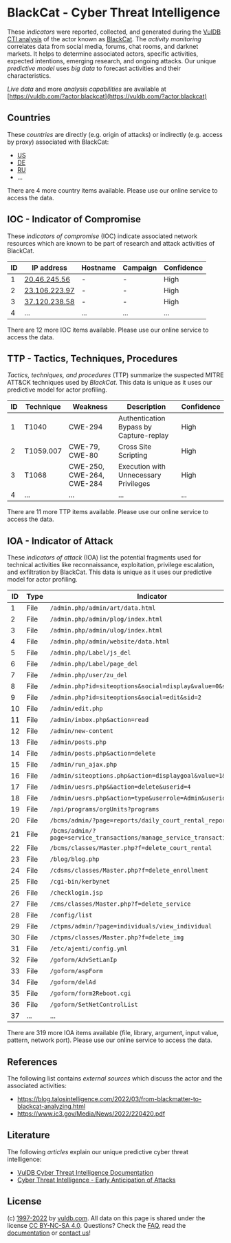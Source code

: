 # BlackCat - Cyber Threat Intelligence

These _indicators_ were reported, collected, and generated during the [VulDB CTI analysis](https://vuldb.com/?kb.cti) of the actor known as [BlackCat](https://vuldb.com/?actor.blackcat). The _activity monitoring_ correlates data from social media, forums, chat rooms, and darknet markets. It helps to determine associated actors, specific activities, expected intentions, emerging research, and ongoing attacks. Our unique _predictive model_ uses _big data_ to forecast activities and their characteristics.

_Live data_ and more _analysis capabilities_ are available at [https://vuldb.com/?actor.blackcat](https://vuldb.com/?actor.blackcat)

## Countries

These _countries_ are directly (e.g. origin of attacks) or indirectly (e.g. access by proxy) associated with BlackCat:

* [US](https://vuldb.com/?country.us)
* [DE](https://vuldb.com/?country.de)
* [RU](https://vuldb.com/?country.ru)
* ...

There are 4 more country items available. Please use our online service to access the data.

## IOC - Indicator of Compromise

These _indicators of compromise_ (IOC) indicate associated network resources which are known to be part of research and attack activities of BlackCat.

ID | IP address | Hostname | Campaign | Confidence
-- | ---------- | -------- | -------- | ----------
1 | [20.46.245.56](https://vuldb.com/?ip.20.46.245.56) | - | - | High
2 | [23.106.223.97](https://vuldb.com/?ip.23.106.223.97) | - | - | High
3 | [37.120.238.58](https://vuldb.com/?ip.37.120.238.58) | - | - | High
4 | ... | ... | ... | ...

There are 12 more IOC items available. Please use our online service to access the data.

## TTP - Tactics, Techniques, Procedures

_Tactics, techniques, and procedures_ (TTP) summarize the suspected MITRE ATT&CK techniques used by _BlackCat_. This data is unique as it uses our predictive model for actor profiling.

ID | Technique | Weakness | Description | Confidence
-- | --------- | -------- | ----------- | ----------
1 | T1040 | CWE-294 | Authentication Bypass by Capture-replay | High
2 | T1059.007 | CWE-79, CWE-80 | Cross Site Scripting | High
3 | T1068 | CWE-250, CWE-264, CWE-284 | Execution with Unnecessary Privileges | High
4 | ... | ... | ... | ...

There are 11 more TTP items available. Please use our online service to access the data.

## IOA - Indicator of Attack

These _indicators of attack_ (IOA) list the potential fragments used for technical activities like reconnaissance, exploitation, privilege escalation, and exfiltration by BlackCat. This data is unique as it uses our predictive model for actor profiling.

ID | Type | Indicator | Confidence
-- | ---- | --------- | ----------
1 | File | `/admin.php/admin/art/data.html` | High
2 | File | `/admin.php/admin/plog/index.html` | High
3 | File | `/admin.php/admin/ulog/index.html` | High
4 | File | `/admin.php/admin/website/data.html` | High
5 | File | `/admin.php/Label/js_del` | High
6 | File | `/admin.php/Label/page_del` | High
7 | File | `/admin.php/user/zu_del` | High
8 | File | `/admin.php?id=siteoptions&social=display&value=0&sid=2` | High
9 | File | `/admin.php?id=siteoptions&social=edit&sid=2` | High
10 | File | `/admin/edit.php` | High
11 | File | `/admin/inbox.php&action=read` | High
12 | File | `/admin/new-content` | High
13 | File | `/admin/posts.php` | High
14 | File | `/admin/posts.php&action=delete` | High
15 | File | `/admin/run_ajax.php` | High
16 | File | `/admin/siteoptions.php&action=displaygoal&value=1&roleid=1` | High
17 | File | `/admin/uesrs.php&&action=delete&userid=4` | High
18 | File | `/admin/uesrs.php&action=type&userrole=Admin&userid=3` | High
19 | File | `/api/programs/orgUnits?programs` | High
20 | File | `/bcms/admin/?page=reports/daily_court_rental_report` | High
21 | File | `/bcms/admin/?page=service_transactions/manage_service_transaction` | High
22 | File | `/bcms/classes/Master.php?f=delete_court_rental` | High
23 | File | `/blog/blog.php` | High
24 | File | `/cdsms/classes/Master.php?f=delete_enrollment` | High
25 | File | `/cgi-bin/kerbynet` | High
26 | File | `/checklogin.jsp` | High
27 | File | `/cms/classes/Master.php?f=delete_service` | High
28 | File | `/config/list` | Medium
29 | File | `/ctpms/admin/?page=individuals/view_individual` | High
30 | File | `/ctpms/classes/Master.php?f=delete_img` | High
31 | File | `/etc/ajenti/config.yml` | High
32 | File | `/goform/AdvSetLanIp` | High
33 | File | `/goform/aspForm` | High
34 | File | `/goform/delAd` | High
35 | File | `/goform/form2Reboot.cgi` | High
36 | File | `/goform/SetNetControlList` | High
37 | ... | ... | ...

There are 319 more IOA items available (file, library, argument, input value, pattern, network port). Please use our online service to access the data.

## References

The following list contains _external sources_ which discuss the actor and the associated activities:

* https://blog.talosintelligence.com/2022/03/from-blackmatter-to-blackcat-analyzing.html
* https://www.ic3.gov/Media/News/2022/220420.pdf

## Literature

The following _articles_ explain our unique predictive cyber threat intelligence:

* [VulDB Cyber Threat Intelligence Documentation](https://vuldb.com/?kb.cti)
* [Cyber Threat Intelligence - Early Anticipation of Attacks](https://www.scip.ch/en/?labs.20201022)

## License

(c) [1997-2022](https://vuldb.com/?kb.changelog) by [vuldb.com](https://vuldb.com/?kb.about). All data on this page is shared under the license [CC BY-NC-SA 4.0](https://creativecommons.org/licenses/by-nc-sa/4.0/). Questions? Check the [FAQ](https://vuldb.com/?kb.faq), read the [documentation](https://vuldb.com/?kb) or [contact us](https://vuldb.com/?contact)!
